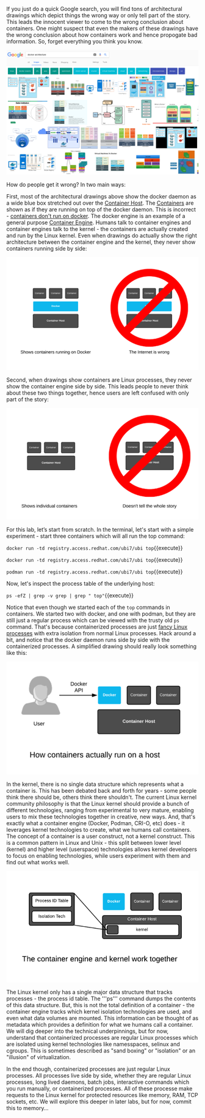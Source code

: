 If you just do a quick Google search, you will find tons of architectural drawings which depict things the wrong way or only tell part of the story. This leads the innocent viewer to come to the wrong conclusion about containers. One might suspect that even the makers of these drawings have the wrong conclusion about how containers work and hence propogate bad information. So, forget everything you think you know.

![Containers Are Linux](../../assets/subsystems/container-internals-lab-2-0-part-4/01-google-wrong.png)

How do people get it wrong? In two main ways:
 
First, most of the architectural drawings above show the docker daemon as a wide blue box stretched out over the [Container Host](https://developers.redhat.com/blog/2018/02/22/container-terminology-practical-introduction/#h.8tyd9p17othl). The [Containers](https://developers.redhat.com/blog/2018/02/22/container-terminology-practical-introduction/#h.j2uq93kgxe0e) are shown as if they are running on top of the docker daemon. This is incorrect - [containers don't run on docker](http://crunchtools.com/containers-dont-run-on-docker/). The docker engine is an example of a general purpose [Container Engine](https://developers.redhat.com/blog/2018/02/22/container-terminology-practical-introduction/#h.6yt1ex5wfo3l). Humans talk to container engines and container engines talk to the kernel - the containers are actually created and run by the Linux kernel. Even when drawings do actually show the right architecture between the container engine and the kernel, they never show containers running side by side:

![Containers Are Linux](../../assets/subsystems/container-internals-lab-2-0-part-4/01-not-on-docker.png)

Second, when drawings show containers are Linux processes, they never show the container engine side by side. This leads people to never think about these two things together, hence users are left confused with only part of the story:

![Containers Are Linux](../../assets/subsystems/container-internals-lab-2-0-part-4/01-not-the-whole-story.png)
 
For this lab, let’s start from scratch. In the terminal, let's start with a simple experiment - start three containers which will all run the top command:


`docker run -td registry.access.redhat.com/ubi7/ubi top`{{execute}}

`docker run -td registry.access.redhat.com/ubi7/ubi top`{{execute}}

`podman run -td registry.access.redhat.com/ubi7/ubi top`{{execute}}

Now, let's inspect the process table of the underlying host:

`ps -efZ | grep -v grep | grep " top"`{{execute}}

Notice that even though we started each of the ``top`` commands in containers. We started two with docker, and one with podman, but they are still just a regular process which can be viewed with the trusty old ``ps`` command. That's because containerized processes are just [fancy Linux processes](http://sdtimes.com/guest-view-containers-really-just-fancy-files-fancy-processes/) with extra isolation from normal Linux processes. Hack around a bit, and notice that the docker daemon runs side by side with the containerized processes. A simplified drawing should really look something like this:

![Containers Are Linux](../../assets/subsystems/container-internals-lab-2-0-part-4/01-single-node-toolchain.png) 

In the kernel, there is no single data structure which represents what a container is. This has been debated back and forth for years - some people think there should be, others think there shouldn't. The current Linux kernel community philosophy is that the Linux kernel should provide a bunch of different technologies, ranging from experimental to very mature, enabling users to mix these technologies together in creative, new ways. And, that's exactly what a container engine (Docker, Podman, CRI-O, etc) does - it leverages kernel technologies to create, what we humans call containers. The concept of a container is a user construct, not a kernel construct. This is a common pattern in Linux and Unix - this split between lower level (kernel) and higher level (userspace) technologies allows kernel developers to focus on enabling technologies, while users experiment with them and find out what works well.

![Containers Are Linux](../../assets/subsystems/container-internals-lab-2-0-part-4/01-kernel-engine.png)
 
The Linux kernel only has a single major data structure that tracks processes - the process id table. The '''ps''' command dumps the contents of this data structure. But, this is not the total definition of a container - the container engine tracks which kernel isolation technologies are used, and even what data volumes are mounted. This information can be thought of as metadata which provides a definition for what we humans call a container. We will dig deeper into the technical underpinnings, but for now, understand that containerized processes are regular Linux processes which are isolated using kernel technologies like namesspaces, selinux and cgroups. This is sometimes described as "sand boxing" or "isolation" or an "illusion" of virtualization.

In the end though, containerized processes are just regular Linux processes. All processes live side by side, whether they are regular Linux processes, long lived daemons, batch jobs, interactive commands which you run manually, or containerized processes. All of these processe make requests to the Linux kernel for protected resources like memory, RAM, TCP sockets, etc. We will explore this deeper in later labs, but for now, commit this to memory...
